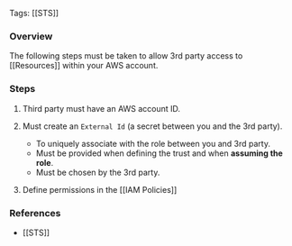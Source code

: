 
Tags: [[STS]]

### Overview

The following steps must be taken to allow 3rd party access to [[Resources]] within your AWS account.

### Steps
1. Third party must have an AWS account ID.
2. Must create an `External Id` (a secret between you and the 3rd party).

    - To uniquely associate with the role between you and 3rd party.
    - Must be provided when defining the trust and when **assuming the role**.
    - Must be chosen by the 3rd party.

3. Define permissions in the [[IAM Policies]]


### References
- [[STS]]

